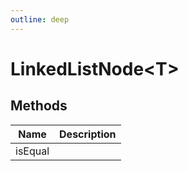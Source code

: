 ```yaml
---
outline: deep
---
```


# ****LinkedListNode&lt;T&gt;****

## **Methods**

| Name    | Description |
| ------- | ----------- |
| isEqual |             |

